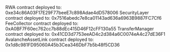 RWA contract deployed to: 0xe34c86A03F17E29F77beeE7c898Adae4dD578006
SecurityLayer contract deployed to: 0x7516abedc7e8ca01143ad636a6963B9887FC7Cf6
FeeCollector contract deployed to: 0xA0BF7F60ec762cc7b88dEc415D46F12cFF130a55
TransferManager contract deployed to: 0x41CD3d7753eeAD4c2d384a6C0074eA4c27dE36F1
AvalancheAssetLink contract deployed to: 0x1d8c981FD95060A45b3Cea346DbF7b5b48f5CD36